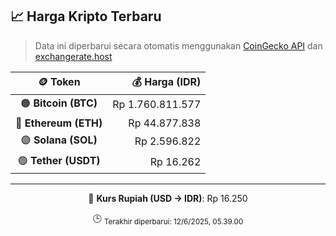 

<!-- HARGA_KRIPTO -->
## 📈 Harga Kripto Terbaru

> Data ini diperbarui secara otomatis menggunakan [CoinGecko API](https://www.coingecko.com/) dan [exchangerate.host](https://exchangerate.host/)

<div align="center">

| 🪙 Token | 💰 Harga (IDR) |
|:------:|---------------:|
| 🟠 **Bitcoin (BTC)**   | Rp 1.760.811.577 |
| 🔵 **Ethereum (ETH)**  | Rp 44.877.838 |
| 🟣 **Solana (SOL)**    | Rp 2.596.822 |
| 🟢 **Tether (USDT)**   | Rp 16.262 |

---

💱 **Kurs Rupiah (USD → IDR)**: Rp 16.250

🕒 <sub>Terakhir diperbarui: 12/6/2025, 05.39.00</sub>

</div>
<!-- /HARGA_KRIPTO -->